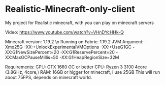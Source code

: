 # Realistic-Minecraft-only-client
My project for Realistic minecraft, with you can play on minecraft servers

Video: https://www.youtube.com/watch?v=VHnDYcHHk-Q

Minecraft version: 1.19.2 \n
Running on Fabric: 1.19.2
JVM Argument: 
-Xmx25G -XX:+UnlockExperimentalVMOptions -XX:+UseG1GC -XX:G1NewSizePercent=20 -XX:G1ReservePercent=20 -XX:MaxGCPauseMillis=50 -XX:G1HeapRegionSize=32M


Requirements:
GPU: GTX 1660 OC or better
CPU: Ryzen 3 3100 4core (3.8GHz, 4core,)
RAM: 16GB or higger for minecraft, i use 25GB
This will run about 75FPS, depends on minecraft world.

